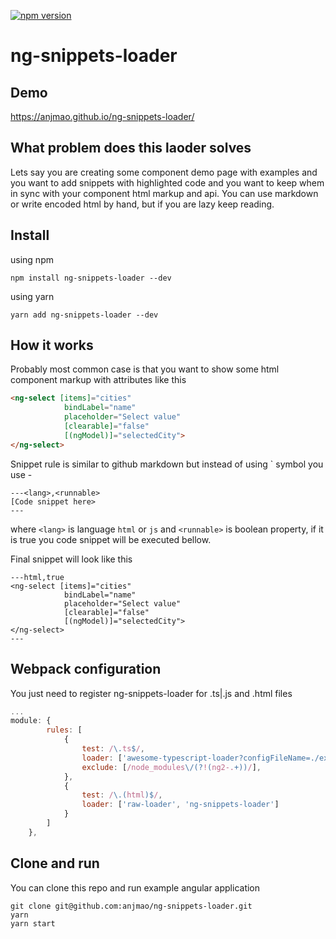 [![npm version](https://badge.fury.io/js/ng-snippets-loader.svg)](https://badge.fury.io/js/ng-snippets-loader)

# ng-snippets-loader

## Demo

https://anjmao.github.io/ng-snippets-loader/

## What problem does this laoder solves

Lets say you are creating some component demo page with examples and you want to add snippets with highlighted code and you want to keep whem in sync with your component html markup and api. You can use markdown or write encoded html by hand, but if you are lazy keep reading.

## Install

using npm
```
npm install ng-snippets-loader --dev
```

using yarn
```
yarn add ng-snippets-loader --dev
```

## How it works

Probably most common case is that you want to show some html component markup with attributes like this

```html
<ng-select [items]="cities"
            bindLabel="name"
            placeholder="Select value"
            [clearable]="false"
            [(ngModel)]="selectedCity">
</ng-select>
```

Snippet rule is similar to github markdown but instead of using ` symbol you use -
```
---<lang>,<runnable>
[Code snippet here>
---
```
where `<lang>` is language `html` or `js` and `<runnable>` is boolean property, if it is true you code snippet will be executed bellow.

Final snippet will look like this

```
---html,true
<ng-select [items]="cities"
            bindLabel="name"
            placeholder="Select value"
            [clearable]="false"
            [(ngModel)]="selectedCity">
</ng-select>
---
```


## Webpack configuration

You just need to register ng-snippets-loader for .ts|.js and .html files

```js
...
module: {
        rules: [
            {
                test: /\.ts$/,
                loader: ['awesome-typescript-loader?configFileName=./example/tsconfig.json', 'angular2-template-loader', 'ng-snippets-loader'],
                exclude: [/node_modules\/(?!(ng2-.+))/],
            },
            {
                test: /\.(html)$/,
                loader: ['raw-loader', 'ng-snippets-loader']
            }
        ]
    },
```

## Clone and run

You can clone this repo and run example angular application

```
git clone git@github.com:anjmao/ng-snippets-loader.git
yarn
yarn start
```


